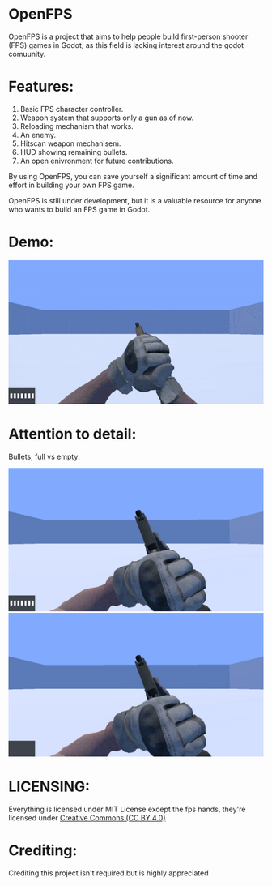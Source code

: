 # OpenFPS
 OpenFPS is a project that aims to help people build first-person shooter (FPS) games in Godot, as this field is lacking interest around the godot comuunity.
# Features:
 1. Basic FPS character controller.
 2. Weapon system that supports only a gun as of now.
 3. Reloading mechanism that works.
 4. An enemy.
 5. Hitscan weapon mechanisem.
 6. HUD showing remaining bullets.
 7. An open enivronment for future contributions.
 
By using OpenFPS, you can save yourself a significant amount of time and effort in building your own FPS game.

OpenFPS is still under development, but it is a valuable resource for anyone who wants to build an FPS game in Godot.

# Demo:

![demo](https://github.com/IMYdev/OpenFPS/blob/main/demo.gif)

# Attention to detail:
Bullets, full vs empty:

![full](https://github.com/IMYdev/OpenFPS/blob/main/full.png)
![empty](https://github.com/IMYdev/OpenFPS/blob/main/empty.png)

# LICENSING:
Everything is licensed under MIT License except the fps hands, they're licensed under [Creative Commons (CC BY 4.0)](https://creativecommons.org/licenses/by/4.0/)

# Crediting:
Crediting this project isn't required but is highly appreciated
